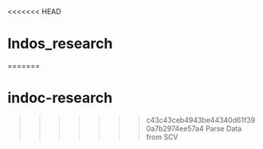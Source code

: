 <<<<<<< HEAD
# Indos_research
=======
# indoc-research
>>>>>>> c43c43ceb4943be44340d61f390a7b2974ee57a4
Parse Data from SCV
